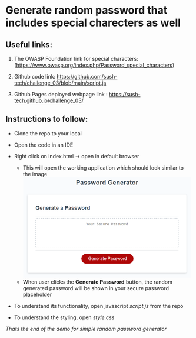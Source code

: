 # Generate random password that includes special charecters as well

## Useful links:

1. The OWASP Foundation link for special characters: (https://www.owasp.org/index.php/Password_special_characters) 

2. Github code link: https://github.com/sush-tech/challenge_03/blob/main/script.js

3. Github Pages deployed webpage link : https://sush-tech.github.io/challenge_03/
   


## Instructions to follow:

* Clone the repo to your local
* Open the code in an IDE
* Right click on index.html -> open in default browser
    - This will open the working application which should look similar to the image 
      ![image](./Assets/03-javascript-homework-demo.png)
    - When user clicks the **Generate Password** button, the random generated password will be shown in your secure password placeholder

* To understand its functionality, open javascript *script.js* from the repo
* To understand the styling, open *style.css*


*Thats the end of the demo for simple random password generator*





